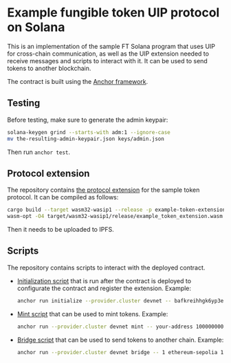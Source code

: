 # Example fungible token UIP protocol on Solana

This is an implementation of the sample FT Solana program that uses UIP for
cross-chain communication, as well as the UIP extension needed to receive
messages and scripts to interact with it. It can be used to send tokens to
another blockchain.

The contract is built using the
[Anchor framework](https://www.anchor-lang.com/).

## Testing

Before testing, make sure to generate the admin keypair:

```sh
solana-keygen grind --starts-with adm:1 --ignore-case
mv the-resulting-admin-keypair.json keys/admin.json
```

Then run `anchor test`.

## Protocol extension

The repository contains
[the protocol extension](./extensions/example-token-extension) for the sample
token protocol. It can be compiled as follows:

```sh
cargo build --target wasm32-wasip1 --release -p example-token-extension
wasm-opt -O4 target/wasm32-wasip1/release/example_token_extension.wasm -o target/wasm32-wasip1/release/example_token_extension-optimized.wasm
```

Then it needs to be uploaded to IPFS.

## Scripts

The repository contains scripts to interact with the deployed contract.

* [Initialization script](./scripts/initialize.ts) that is run after the
contract is deployed to configurate the contract and register the extension.
Example:
  ```sh
  anchor run initialize --provider.cluster devnet -- bafkreihhgk6yp3e6erw2his2dfy7t3nsjvtsrnlc22lppoy6qznnxx2fva 9
  ```
* [Mint script](./scripts/mint.ts) that can be used to mint tokens. Example:
  ```sh
  anchor run --provider.cluster devnet mint -- your-address 100000000000
  ```
* [Bridge script](./scripts/bridge.ts) that can be used to send tokens to
another chain. Example:
  ```sh
  anchor run --provider.cluster devnet bridge -- 1 ethereum-sepolia 100 100000 dest-address 1000000000
  ```
